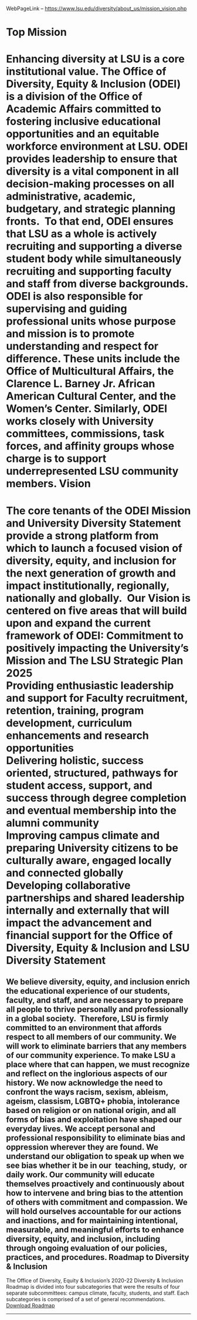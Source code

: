 WebPageLink – https://www.lsu.edu/diversity/about_us/mission_vision.php 

 
Top
Mission
=======
Enhancing diversity at LSU is a core institutional value.
The Office of Diversity, Equity & Inclusion (ODEI) is a division of the Office of
 Academic Affairs committed to fostering inclusive educational opportunities and an
 equitable workforce environment at LSU. ODEI provides leadership to ensure that diversity
 is a vital component in all decision-making processes on all administrative, academic,
 budgetary, and strategic planning fronts. 
To that end, ODEI ensures that LSU as a whole is actively recruiting and supporting
 a diverse student body while simultaneously recruiting and supporting faculty and
 staff from diverse backgrounds.
ODEI is also responsible for supervising and guiding professional units whose purpose
 and mission is to promote understanding and respect for difference. These units include
 the Office of Multicultural Affairs, the Clarence L. Barney Jr. African American Cultural
 Center, and the Women’s Center. Similarly, ODEI works closely with University committees,
 commissions, task forces, and affinity groups whose charge is to support underrepresented
 LSU community members.
Vision
======
The core tenants of the ODEI Mission and University Diversity Statement provide a
 strong platform from which to launch a focused vision of diversity, equity, and inclusion
 for the next generation of growth and impact institutionally, regionally, nationally
 and globally. 
Our Vision is centered on five areas that will build upon and expand the current framework
 of ODEI:
Commitment to positively impacting the University’s Mission and The LSU Strategic
 Plan 2025  
Providing enthusiastic leadership and support for Faculty recruitment, retention,
 training, program development, curriculum enhancements and research opportunities  
Delivering holistic, success oriented, structured, pathways for student access, support,
 and success through degree completion and eventual membership into the alumni community  
Improving campus climate and preparing University citizens to be culturally aware,
 engaged locally and connected globally  
Developing collaborative partnerships and shared leadership internally and externally
 that will impact the advancement and financial support for the Office of Diversity,
 Equity & Inclusion and LSU
Diversity Statement
===================
We believe diversity, equity, and inclusion enrich the educational experience of our
 students, faculty, and staff, and are necessary to prepare all people to thrive personally
 and professionally in a global society.  Therefore, LSU is firmly committed to an
 environment that affords respect to all members of our community. We will work to
 eliminate barriers that any members of our community experience.
To make LSU a place where that can happen, we must recognize and reflect on the inglorious
 aspects of our history. We now acknowledge the need to confront the ways racism, sexism,
 ableism, ageism, classism, LGBTQ+ phobia, intolerance based on religion or on national
 origin, and all forms of bias and exploitation have shaped our everyday lives.
We accept personal and professional responsibility to eliminate bias and oppression
 wherever they are found. We understand our obligation to speak up when we see bias
 whether it be in our  teaching, study,  or daily work. Our community will educate
 themselves proactively and continuously about how to intervene and bring bias to the
 attention of others with commitment and compassion.
We will hold ourselves accountable for our actions and inactions, and for maintaining
 intentional, measurable, and meaningful efforts to enhance diversity, equity, and
 inclusion, including through ongoing evaluation of our policies, practices, and procedures.
Roadmap to Diversity & Inclusion
--------------------------------
The Office of Diversity, Equity & Inclusion’s 2020-22 Diversity & Inclusion Roadmap is
 divided into four subcategories that were the results of four separate subcommittees:
 campus climate, faculty, students, and staff. Each subcategories is comprised of a
 set of general recommendations.
[Download Roadmap](/together/docs/roadmap-to-diversity.pdf)
 
** **

